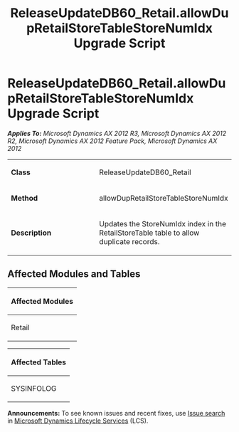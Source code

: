 ﻿---
title: ReleaseUpdateDB60_Retail.allowDupRetailStoreTableStoreNumIdx Upgrade Script
TOCTitle: ReleaseUpdateDB60_Retail.allowDupRetailStoreTableStoreNumIdx Upgrade Script
ms:assetid: 86fb38f2-c4d2-6335-0172-d9497045a0c6
ms:mtpsurl: https://msdn.microsoft.com/en-us/library/JJ686070(v=AX.60)
ms:contentKeyID: 49709520
ms.date: 05/18/2015
mtps_version: v=AX.60
---

# ReleaseUpdateDB60\_Retail.allowDupRetailStoreTableStoreNumIdx Upgrade Script 


_**Applies To:** Microsoft Dynamics AX 2012 R3, Microsoft Dynamics AX 2012 R2, Microsoft Dynamics AX 2012 Feature Pack, Microsoft Dynamics AX 2012_

<table>
<colgroup>
<col style="width: 50%" />
<col style="width: 50%" />
</colgroup>
<tbody>
<tr class="odd">
<td><p><strong>Class</strong></p></td>
<td><p>ReleaseUpdateDB60_Retail</p></td>
</tr>
<tr class="even">
<td><p><strong>Method</strong></p></td>
<td><p>allowDupRetailStoreTableStoreNumIdx</p></td>
</tr>
<tr class="odd">
<td><p><strong>Description</strong></p></td>
<td><p>Updates the StoreNumIdx index in the RetailStoreTable table to allow duplicate records.</p></td>
</tr>
</tbody>
</table>


## Affected Modules and Tables

<table>
<colgroup>
<col style="width: 100%" />
</colgroup>
<thead>
<tr class="header">
<th><p>Affected Modules</p></th>
</tr>
</thead>
<tbody>
<tr class="odd">
<td><p>Retail</p></td>
</tr>
</tbody>
</table>


<table>
<colgroup>
<col style="width: 100%" />
</colgroup>
<thead>
<tr class="header">
<th><p>Affected Tables</p></th>
</tr>
</thead>
<tbody>
<tr class="odd">
<td><p>SYSINFOLOG</p></td>
</tr>
</tbody>
</table>

  
**Announcements:** To see known issues and recent fixes, use [Issue search](http://go.microsoft.com/fwlink/?linkid=389258) in [Microsoft Dynamics Lifecycle Services](http://go.microsoft.com/fwlink/?linkid=306505) (LCS).


